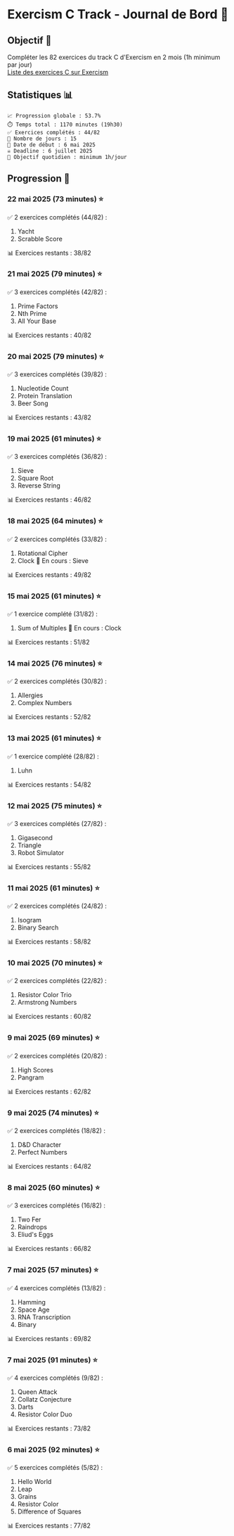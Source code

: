 # Exercism C Track - Journal de Bord 🚀

## Objectif 🎯
Compléter les 82 exercices du track C d'Exercism en 2 mois (1h minimum par jour)  
[Liste des exercices C sur Exercism](https://exercism.org/tracks/c/exercises)


## Statistiques 📊
```
📈 Progression globale : 53.7%
⏱️ Temps total : 1170 minutes (19h30)
✅ Exercices complétés : 44/82
📆 Nombre de jours : 15
📅 Date de début : 6 mai 2025
☠️ Deadline : 6 juillet 2025
🎯 Objectif quotidien : minimum 1h/jour
```

## Progression 📝

### 22 mai 2025 (73 minutes) ⭐
✅ 2 exercices complétés (44/82) :
1. Yacht
2. Scrabble Score

📊 Exercices restants : 38/82

### 21 mai 2025 (79 minutes) ⭐
✅ 3 exercices complétés (42/82) :
1. Prime Factors
2. Nth Prime
3. All Your Base

📊 Exercices restants : 40/82

### 20 mai 2025 (79 minutes) ⭐
✅ 3 exercices complétés (39/82) :
1. Nucleotide Count
2. Protein Translation
3. Beer Song

📊 Exercices restants : 43/82

### 19 mai 2025 (61 minutes) ⭐
✅ 3 exercices complétés (36/82) :
1. Sieve
2. Square Root
3. Reverse String

📊 Exercices restants : 46/82

### 18 mai 2025 (64 minutes) ⭐
✅ 2 exercices complétés (33/82) :
1. Rotational Cipher
2. Clock
🔄 En cours : Sieve

📊 Exercices restants : 49/82

### 15 mai 2025 (61 minutes) ⭐
✅ 1 exercice complété (31/82) :
1. Sum of Multiples
🔄 En cours : Clock

📊 Exercices restants : 51/82

### 14 mai 2025 (76 minutes) ⭐
✅ 2 exercices complétés (30/82) :
1. Allergies
2. Complex Numbers

📊 Exercices restants : 52/82

### 13 mai 2025 (61 minutes) ⭐
✅ 1 exercice complété (28/82) :
1. Luhn

📊 Exercices restants : 54/82

### 12 mai 2025 (75 minutes) ⭐
✅ 3 exercices complétés (27/82) :
1. Gigasecond
2. Triangle
3. Robot Simulator

📊 Exercices restants : 55/82

### 11 mai 2025 (61 minutes) ⭐
✅ 2 exercices complétés (24/82) :
1. Isogram
2. Binary Search

📊 Exercices restants : 58/82

### 10 mai 2025 (70 minutes) ⭐
✅ 2 exercices complétés (22/82) :
1. Resistor Color Trio
2. Armstrong Numbers

📊 Exercices restants : 60/82

### 9 mai 2025 (69 minutes) ⭐
✅ 2 exercices complétés (20/82) :
1. High Scores
2. Pangram

📊 Exercices restants : 62/82

### 9 mai 2025 (74 minutes) ⭐
✅ 2 exercices complétés (18/82) :
1. D&D Character
2. Perfect Numbers

📊 Exercices restants : 64/82

### 8 mai 2025 (60 minutes) ⭐
✅ 3 exercices complétés (16/82) :
1. Two Fer
2. Raindrops
3. Eliud's Eggs

📊 Exercices restants : 66/82

### 7 mai 2025 (57 minutes) ⭐
✅ 4 exercices complétés (13/82) :
1. Hamming
2. Space Age
3. RNA Transcription
4. Binary

📊 Exercices restants : 69/82

### 7 mai 2025 (91 minutes) ⭐
✅ 4 exercices complétés (9/82) :
1. Queen Attack
2. Collatz Conjecture
3. Darts
4. Resistor Color Duo

📊 Exercices restants : 73/82

### 6 mai 2025 (92 minutes) ⭐
✅ 5 exercices complétés (5/82) :
1. Hello World
2. Leap
3. Grains
4. Resistor Color
5. Difference of Squares

📊 Exercices restants : 77/82
